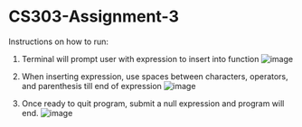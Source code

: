 # CS303-Assignment-3

Instructions on how to run:
1. Terminal will prompt user with expression to insert into function
![image](https://user-images.githubusercontent.com/24641567/232926013-ca99d41f-d1cd-47b5-993e-b250294eadf7.png)

2. When inserting expression, use spaces between characters, operators, and parenthesis till end of expression
![image](https://user-images.githubusercontent.com/24641567/232926065-f47fcb55-307f-4bc9-9a8b-70b73292c6d1.png)

3. Once ready to quit program, submit a null expression and program will end.
![image](https://user-images.githubusercontent.com/24641567/232926136-91eb12e2-3a0f-4425-b9a3-ce0ab2f3dbfc.png)

